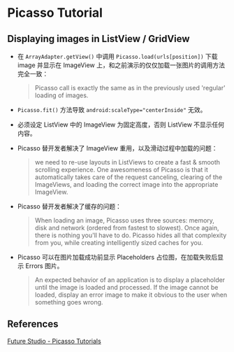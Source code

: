 # Picasso Tutorial


## Displaying images in ListView / GridView


* 在 `ArrayAdapter.getView()` 中调用 `Picasso.load(urls[position])` 下载 image 并显示在 ImageView 上，和之前演示的仅仅加载一张图片的调用方法完全一致：

    > Picasso call is exactly the same as in the previously used 'regular' loading of images.

* `Picasso.fit()` 方法导致 `android:scaleType="centerInside"` 无效。

* 必须设定 ListView 中的 ImageView 为固定高度，否则 ListView 不显示任何内容。

* Picasso 替开发者解决了 ImageView 重用，以及滑动过程中加载的问题：

     > we need to re-use layouts in ListViews to create a fast & smooth scrolling experience. One awesomeness of Picasso is that it automatically takes care of the request canceling, clearing of the ImageViews, and loading the correct image into the appropriate ImageView.

* Picasso 替开发者解决了缓存的问题：

    > When loading an image, Picasso uses three sources: memory, disk and network (ordered from fastest to slowest). Once again, there is nothing you'll have to do. Picasso hides all that complexity from you, while creating intelligently sized caches for you. 

* Picasso 可以在图片加载成功前显示 Placeholders 占位图，在加载失败后显示 Errors 图片。
    
    > An expected behavior of an application is to display a placeholder until the image is loaded and processed. If the image cannot be loaded, display an error image to make it obvious to the user when something goes wrong.



## References

[Future Studio - Picasso Tutorials](https://futurestud.io/tutorials/picasso-series-round-up)
